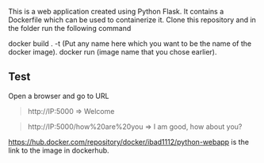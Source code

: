 This is a web application created using Python Flask. It contains a Dockerfile which can be used to containerize it.
Clone this repository and in the folder run the following command

docker build . -t (Put any name here which you want to be the name of the docker image).
docker run (image name that you chose earlier).

## Test
Open a browser and go to URL

> http://IP:5000                            => Welcome

> http://IP:5000/how%20are%20you            => I am good, how about you?

https://hub.docker.com/repository/docker/ibad1112/python-webapp is the link to the image in dockerhub.
